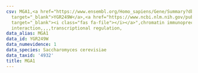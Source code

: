 ```yaml
---
csv: MGA1,<a href="https://www.ensembl.org/Homo_sapiens/Gene/Summary?db=core;g=YGR249W"
  target="_blank">YGR249W</a>,<a href="https://www.ncbi.nlm.nih.gov/pubmed/15343339"
  target="_blank"><i class="fas fa-file"></i></a>",chromatin immunoprecipitation assay,direct
  interaction,,,,transcriptional regulation,
data_alias: MGA1
data_id: YGR249W
data_numevidence: 1
data_species: Saccharomyces cerevisiae
data_taxid: '4932'
title: MGA1
---
```

